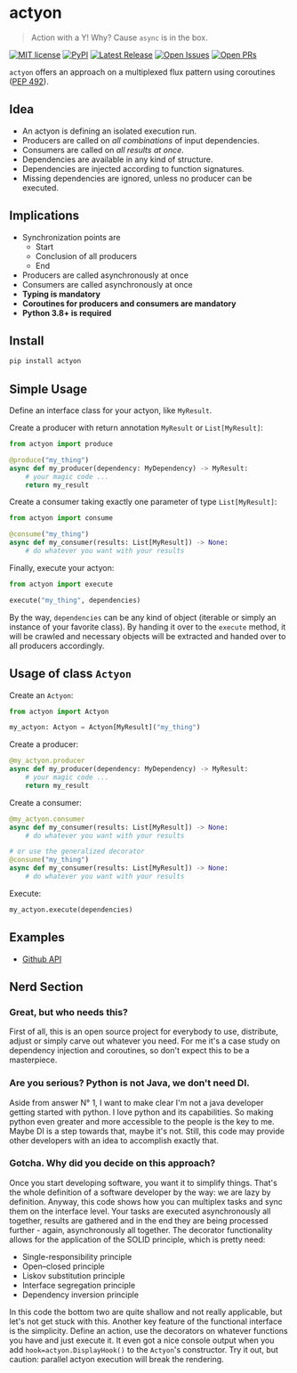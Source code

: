 # actyon

> Action with a Y! Why? Cause `async` is in the box.

[![MIT license](https://badgen.net/github/license/neatc0der/actyon)](https://github.com/neatc0der/actyon/blob/master/LICENSE)
[![PyPI](https://badgen.net/pypi/v/actyon)](https://pypi.org/project/actyon/)
[![Latest Release](https://badgen.net/github/release/neatc0der/actyon/latest)](https://github.com/neatc0der/actyon/releases/latest)
[![Open Issues](https://badgen.net/github/open-issues/neatc0der/actyon)](https://github.com/neatc0der/actyon/issues)
[![Open PRs](https://badgen.net/github/open-prs/neatc0der/actyon)](https://github.com/neatc0der/actyon/pulls)

`actyon` offers an approach on a multiplexed flux pattern using coroutines ([PEP 492](https://www.python.org/dev/peps/pep-0492/)).

## Idea

* An actyon is defining an isolated execution run.
* Producers are called on _all combinations_ of input dependencies.
* Consumers are called on _all results at once_.
* Dependencies are available in any kind of structure.
* Dependencies are injected according to function signatures.
* Missing dependencies are ignored, unless no producer can be executed.

## Implications

* Synchronization points are
  * Start
  * Conclusion of all producers
  * End
* Producers are called asynchronously at once
* Consumers are called asynchronously at once
* **Typing is mandatory**
* **Coroutines for producers and consumers are mandatory**
* **Python 3.8+ is required**

## Install

```bash
pip install actyon
```

## Simple Usage

Define an interface class for your actyon, like `MyResult`.

Create a producer with return annotation `MyResult` or `List[MyResult]`:

```python
from actyon import produce

@produce("my_thing")
async def my_producer(dependency: MyDependency) -> MyResult:
    # your magic code ...
    return my_result
```

Create a consumer taking exactly one parameter of type `List[MyResult]`:

```python
from actyon import consume

@consume("my_thing")
async def my_consumer(results: List[MyResult]) -> None:
    # do whatever you want with your results
```

Finally, execute your actyon:

```python
from actyon import execute

execute("my_thing", dependencies)
```

By the way, `dependencies` can be any kind of object (iterable or simply an instance of your favorite class). By handing it over to the `execute` method, it will be crawled and necessary objects will be extracted and handed over to all producers accordingly.

## Usage of class `Actyon`

Create an `Actyon`:

```python
from actyon import Actyon

my_actyon: Actyon = Actyon[MyResult]("my_thing")
```

Create a producer:

```python
@my_actyon.producer
async def my_producer(dependency: MyDependency) -> MyResult:
    # your magic code ...
    return my_result
```

Create a consumer:

```python
@my_actyon.consumer
async def my_consumer(results: List[MyResult]) -> None:
    # do whatever you want with your results

# or use the generalized decorator
@consume("my_thing")
async def my_consumer(results: List[MyResult]) -> None:
    # do whatever you want with your results
```

Execute:

```python
my_actyon.execute(dependencies)
```

## Examples

* [Github API](https://github.com/neatc0der/actyon/tree/master/examples/github_api.py)

## Nerd Section

### Great, but who needs this?

First of all, this is an open source project for everybody to use, distribute, adjust or simply carve out whatever you need. For me it's a case study on dependency injection and coroutines, so don't expect this to be a masterpiece.

### Are you serious? Python is not Java, we don't need DI.

Aside from answer N° 1, I want to make clear I'm not a java developer getting started with python. I love python and its capabilities. So making python even greater and more accessible to the people is the key to me. Maybe DI is a step towards that, maybe it's not. Still, this code may provide other developers with an idea to accomplish exactly that.

### Gotcha. Why did you decide on this approach?

Once you start developing software, you want it to simplify things. That's the whole definition of a software developer by the way: we are lazy by definition. Anyway, this code shows how you can multiplex tasks and sync them on the interface level. Your tasks are executed asynchronously all together, results are gathered and in the end they are being processed further - again, asynchronously all together. The decorator functionality allows for the application of the SOLID principle, which is pretty need:

* Single-responsibility principle
* Open–closed principle
* Liskov substitution principle
* Interface segregation principle
* Dependency inversion principle

In this code the bottom two are quite shallow and not really applicable, but let's not get stuck with this. Another key feature of the functional interface is the simplicity. Define an action, use the decorators on whatever functions you have and just execute it. It even got a nice console output when you add `hook=actyon.DisplayHook()` to the `Actyon`'s constructor. Try it out, but caution: parallel actyon execution will break the rendering.
